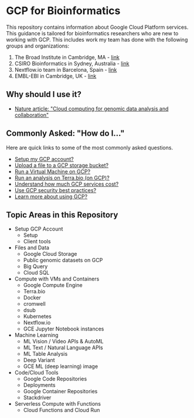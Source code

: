 # GCP for Bioinformatics
This repository contains information about Google Cloud Platform services.  This guidance is tailored for bioinformatics researchers who are new to working with GCP.  This includes work my team has done with the following groups and organizations:

1) The Broad Institute in Cambridge, MA - [link](https://www.broadinstitute.org)
2) CSIRO Bioinformatics in Sydney, Australia - [link](https://bioinformatics.csiro.au/)
3) Nextflow.io team in Barcelona, Spain - [link](https://www.nextflow.io/about-us.html)
4) EMBL-EBI in Cambridge, UK - [link](https://www.ebi.ac.uk/)

## Why should I use it?

- [Nature article: "Cloud computing for genomic data analysis and collaboration"](https://www.nature.com/articles/nrg.2017.113)


## Commonly Asked: "How do I..."

Here are quick links to some of the most commonly asked questions.

- [Setup my GCP account?](#setup-my-gcp-account)
- [Upload a file to a GCP storage bucket?](#upload-a-file-to-a-gcp-storage-bucket)
- [Run a Virtual Machine on GCP?](#run-a-virtual-machine-on-gcp)
- [Run an analysis on Terra.bio (on GCP)?](#run-an-analysis-on-terrabio-on-gcp)
- [Understand how much GCP services cost?](#understand-how-much-gcp-services-cost)
- [Use GCP security best practices?](#use-gcp-security-best-practices)
- [Learn more about using GCP?](#learn-more-about-using-gcp)

## Topic Areas in this Repository

- Setup GCP Account
    - Setup
    - Client tools
- Files and Data 
    - Google Cloud Storage
    - Public genomic datasets on GCP
    - Big Query
    - Cloud SQL
- Compute with VMs and Containers
    - Google Compute Engine
    - Terra.bio
    - Docker
    - cromwell
    - dsub
    - Kubernetes
    - Nextflow.io
    - GCE Jupyter Notebook instances
- Machine Learning
    - ML Vision / Video APIs & AutoML
    - ML Text / Natural Language APIs
    - ML Table Analysis
    - Deep Variant
    - GCE ML (deep learning) image 
- Code/Cloud Tools
    - Google Code Repositories
    - Deployments
    - Google Container Repositories
    - Stackdriver
- Serverless Compute with Functions
    - Cloud Functions and Cloud Run